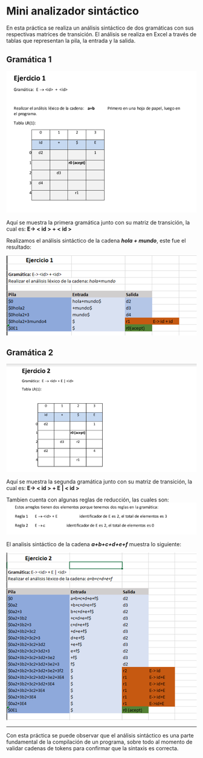 # Mini analizador sintáctico

En esta práctica se realiza un análisis sintáctico de dos gramáticas con sus respectivas matrices de transición. El análisis se realiza en Excel a través de tablas que representan la pila, la entrada y la salida.

## Gramática 1
![Gramática 1](capturas/gramatica-1.png)

Aquí se muestra la primera gramática junto con su matriz de transición, la cual es: **E-> < id > + < id >**

Realizamos el análisis sintáctico de la cadena **_hola + mundo_**, este fue el resultado:

![Gramática 1](capturas/gramatica-1_analisis.png)

## Gramática 2
![Gramática 2](capturas/gramatica-2.png)

Aquí se muestra la segunda gramática junto con su matriz de transición, la cual es: **E-> < id > + E | < id >**

Tambien cuenta con algunas reglas de reducción, las cuales son:
![Gramática 2](capturas/gramatica-2-reglas.png)

El analisis sintáctico de la cadena **_a+b+c+d+e+f_** muestra lo siguiente:

![Gramática 2](capturas/gramatica-2_analisis.png)

---

Con esta práctica se puede observar que el análisis sintáctico es una parte fundamental de la compilación de un programa, sobre todo al momento de validar cadenas de tokens para confirmar que la sintaxis es correcta.
